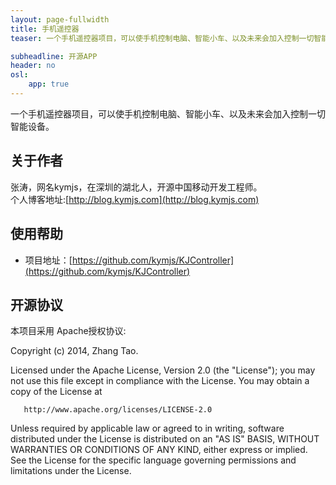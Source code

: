 ```yaml
---
layout: page-fullwidth
title: 手机遥控器
teaser: 一个手机遥控器项目，可以使手机控制电脑、智能小车、以及未来会加入控制一切智能设备。

subheadline: 开源APP
header: no
osl: 
    app: true
---
```

 
一个手机遥控器项目，可以使手机控制电脑、智能小车、以及未来会加入控制一切智能设备。<br>

## 关于作者
张涛，网名kymjs，在深圳的湖北人，开源中国移动开发工程师。<br>
个人博客地址:[http://blog.kymjs.com](http://blog.kymjs.com)

## 使用帮助
* 项目地址：[https://github.com/kymjs/KJController](https://github.com/kymjs/KJController)

## 开源协议
本项目采用 Apache授权协议:<br>

  Copyright (c) 2014, Zhang Tao.
 
  Licensed under the Apache License, Version 2.0 (the "License");
  you may not use this file except in compliance with the License.
  You may obtain a copy of the License at
  
       http://www.apache.org/licenses/LICENSE-2.0
	   
  Unless required by applicable law or agreed to in writing, software
  distributed under the License is distributed on an "AS IS" BASIS,
  WITHOUT WARRANTIES OR CONDITIONS OF ANY KIND, either express or implied.
  See the License for the specific language governing permissions and
  limitations under the License.